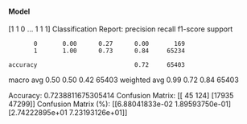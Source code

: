 #### Model
[1 1 0 ... 1 1 1]
Classification Report:
              precision    recall  f1-score   support

           0       0.00      0.27      0.00       169
           1       1.00      0.73      0.84     65234

    accuracy                           0.72     65403
   macro avg       0.50      0.50      0.42     65403
weighted avg       0.99      0.72      0.84     65403

Accuracy: 0.7238811675305414
Confusion Matrix:
[[   45   124]
 [17935 47299]]
Confusion Matrix (%):
[[6.88041833e-02 1.89593750e-01]
 [2.74222895e+01 7.23193126e+01]]
